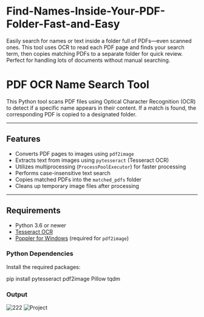 # Find-Names-Inside-Your-PDF-Folder-Fast-and-Easy
Easily search for names or text inside a folder full of PDFs—even scanned ones. This tool uses OCR to read each PDF page and finds your search term, then copies matching PDFs to a separate folder for quick review. Perfect for handling lots of documents without manual searching.
# PDF OCR Name Search Tool

This Python tool scans PDF files using Optical Character Recognition (OCR) to detect if a specific name appears in their content. If a match is found, the corresponding PDF is copied to a designated folder.

---

##  Features

-  Converts PDF pages to images using `pdf2image`
-  Extracts text from images using `pytesseract` (Tesseract OCR)
-  Utilizes multiprocessing (`ProcessPoolExecutor`) for faster processing
-  Performs case-insensitive text search
-  Copies matched PDFs into the `matched_pdfs` folder
-  Cleans up temporary image files after processing

---

##  Requirements

- Python 3.6 or newer
- [Tesseract OCR](https://github.com/tesseract-ocr/tesseract)
- [Poppler for Windows](https://github.com/oschwartz10612/poppler-windows/releases) (required for `pdf2image`)

### Python Dependencies

Install the required packages:

pip install pytesseract pdf2image Pillow tqdm

### Output

![222](https://github.com/user-attachments/assets/6b24925e-74be-408c-a945-a3148780b7d0)
![Project](https://github.com/user-attachments/assets/3af5ca23-798a-4aa8-80fe-16697450eeaa)
